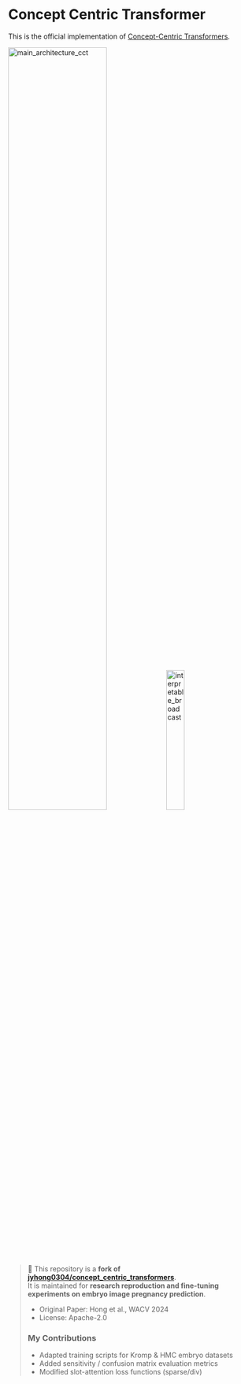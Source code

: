 # Concept Centric Transformer
This is the official implementation of [Concept-Centric Transformers](https://openaccess.thecvf.com/content/WACV2024/papers/Hong_Concept-Centric_Transformers_Enhancing_Model_Interpretability_Through_Object-Centric_Concept_Learning_Within_WACV_2024_paper.pdf).
<p float="left">
  <img src="figs/main_architecture.png" alt="main_architecture_cct" width="63%"/>
  <img src="figs/interpretable_broadcast.png" alt="interpretable_broadcast" width="27%" />
</p>

> 📌 This repository is a **fork of [jyhong0304/concept_centric_transformers](https://github.com/jyhong0304/concept_centric_transformers)**.  
> It is maintained for **research reproduction and fine-tuning experiments on embryo image pregnancy prediction**.  
> 
> - Original Paper: Hong et al., WACV 2024  
> - License: Apache-2.0  
> 
> ### My Contributions
> - Adapted training scripts for Kromp & HMC embryo datasets  
> - Added sensitivity / confusion matrix evaluation metrics  
> - Modified slot-attention loss functions (sparse/div)  
